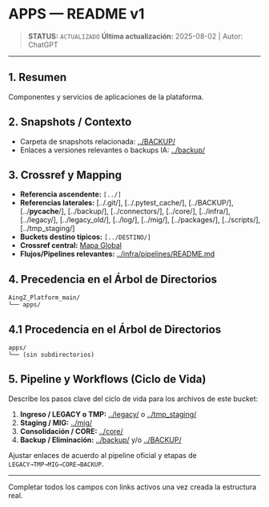 # APPS — README v1

> **STATUS:** `ACTUALIZADO`
> **Última actualización:** 2025-08-02 | Autor: ChatGPT

---

## 1. Resumen
Componentes y servicios de aplicaciones de la plataforma.

## 2. Snapshots / Contexto
- Carpeta de snapshots relacionada: [../BACKUP/](../BACKUP/)
- Enlaces a versiones relevantes o backups IA: [../backup/](../backup/)

## 3. Crossref y Mapping
- **Referencia ascendente:** `[../]`
- **Referencias laterales:** [../.git/], [../.pytest_cache/], [../BACKUP/], [../__pycache__/], [../backup/], [../connectors/], [../core/], [../infra/], [../legacy/], [../legacy_old/], [../log/], [../mig/], [../packages/], [../scripts/], [../tmp_staging/]
- **Buckets destino típicos:** `[../DESTINO/]`
- **Crossref central:** [Mapa Global](../core/data/crossref_mapping_buckets_aingz_platform_v_1_20250731.md)
- **Flujos/Pipelines relevantes:** [../infra/pipelines/README.md](../infra/pipelines/README.md)

## 4. Precedencia en el Árbol de Directorios
```text
AingZ_Platform_main/
└── apps/
```

## 4.1 Procedencia en el Árbol de Directorios
```text
apps/
└── (sin subdirectorios)
```

## 5. Pipeline y Workflows (Ciclo de Vida)
Describe los pasos clave del ciclo de vida para los archivos de este bucket:
1. **Ingreso / LEGACY o TMP:** [../legacy/](../legacy/) o [../tmp_staging/](../tmp_staging/)
2. **Staging / MIG:** [../mig/](../mig/)
3. **Consolidación / CORE:** [../core/](../core/)
4. **Backup / Eliminación:** [../backup/](../backup/) y/o [../BACKUP/](../BACKUP/)

Ajustar enlaces de acuerdo al pipeline oficial y etapas de `LEGACY→TMP→MIG→CORE→BACKUP`.

---

Completar todos los campos con links activos una vez creada la estructura real.

